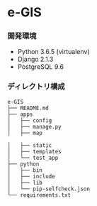 # e-GIS

### 開発環境
* Python 3.6.5 (virtualenv)
* Django 2.1.3
* PostgreSQL 9.6

### ディレクトリ構成


```
e-GIS
├── README.md
├── apps
│   ├── config
│   ├── manage.py
│   ├── map

│   ├── static
│   ├── templates
│   └── test_app
├── python
│   ├── bin
│   ├── include
│   ├── lib
│   └── pip-selfcheck.json
└── requirements.txt
```

